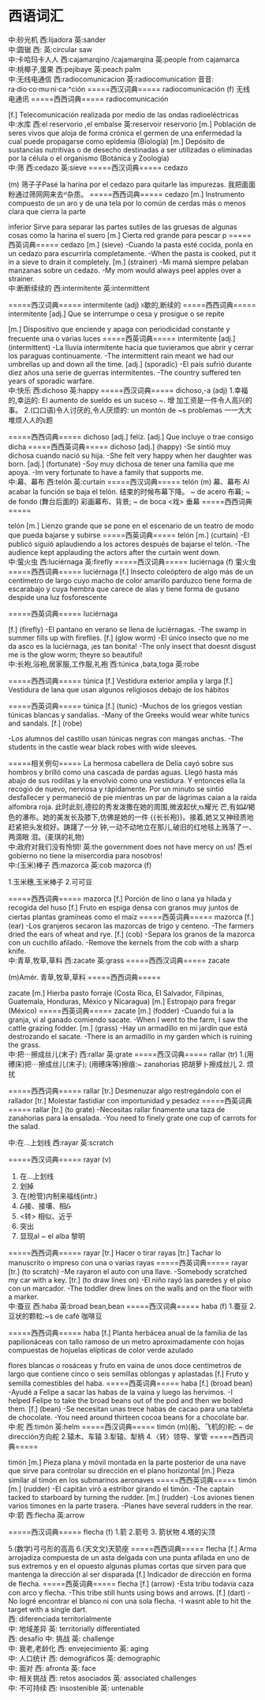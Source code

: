# 西语词汇
中:砂光机
西:lijadora
英:sander
<br>
中:圆锯
西:
英:circular saw
<br>
中:卡哈玛卡人人
西:cajamarqino /cajamarqina
英:people from cajamarca
<br>
中:桃椰子,蛋果
西:pejibaye
英:peach palm
<br>
中:无线电通信
西:radiocomunicacion
英:radiocomunication
音音: ra·dio·co·mu·ni·ca·^ción
=====西汉词典=====
radiocomunicación
(f) 无线电通讯
=====西西词典=====
radiocomunicación

[f.] Telecomunicación realizada por medio de las ondas
radioeléctricas
<br>
中:水库
西:el reservorio ,el embalse
英:reservoir
reservorio
[m.] Población de seres vivos que aloja de forma crónica el
germen de una enfermedad la cual puede propagarse como
epidemia (Biología)
[m.] Depósito de sustancias nutritivas o de desecho
destinadas a ser utilizadas o eliminadas por la célula o el
organismo (Botánica y Zoología)
<br>
中:筛
西:cedazo
英:sieve
=====西汉词典=====
cedazo

(m) 筛子子Pasé la harina por el cedazo para quitarle las
impurezas. 我把面面粉通过筛网网来去ᴻ杂质。
=====西西词典=====
cedazo
[m.] Instrumento compuesto de un aro y de una tela por lo
común de cerdas más o menos clara que cierra la parte

inferior Sirve para separar las partes sutiles de las gruesas de
algunas cosas como la harina el suero
[m.] Cierta red grande para pescar
p
=====西英词典=====
cedazo
[m.] (sieve)
-Cuando la pasta esté cocida, ponla en un cedazo para
escurrirla completamente.
-When the pasta is cooked, put it in a sieve to drain it
completely.
[m.] (strainer)
-Mi mamá siempre pelaban manzanas sobre un cedazo.
-My mom would always peel apples over a strainer.
<br>
中:断断续续的
西:intermitente
英:intermittent

=====西汉词典=====
intermitente
(adj) ᳵ歇的,断续的
=====西西词典=====
intermitente
[adj.] Que se interrumpe o cesa y prosigue o se repite

[m.] Dispositivo que enciende y apaga con periodicidad
constante y frecuente una o varias luces
=====西英词典=====
intermitente
[adj.] (intermittent)
-La lluvia intermitente hacía que tuvieramos que abrir y cerrar
los paraguas continuamente.
-The intermittent rain meant we had our umbrellas up and
down all the time.
[adj.] (sporadic)
-El país sufrió durante diez años una serie de guerras
intermitentes.
-The country suffered ten years of sporadic warfare.
<br>
中:快乐
西:dichoso
英:happy
=====西汉词典=====
dichoso,-a
(adj)
1.幸福的,幸运的: El aumento de sueldo es un suceso ~. 增
加工资是一件令人高兴的事。
2.(口口语)令人讨厌的,令人厌烦的: un montón de ~s problemas
一一大大堆烦人人的ᳯ题

=====西西词典=====
dichoso
[adj.] feliz.
[adj.] Que incluye o trae consigo dicha
=====⻄西英词典=====
dichoso
[adj.] (happy)
-Se sintió muy dichosa cuando nació su hija.
-She felt very happy when her daughter was born.
[adj.] (fortunate)
-Soy muy dichosa de tener una familia que me apoya.
-Im very fortunate to have a family that supports me.
<br>
中:幕、幕布
西:telón
英:curtain
=====西汉词典=====
telón
(m) 幕、幕布
Al acabar la función se baja el telón. 结束的时候布幕下降。
~ de acero 布幕;
~ de fondo (舞台后面的) 彩画幕布、背景;
~ de boca <戏> 垂幕
=====西西词典=====

telón
[m.] Lienzo grande que se pone en el escenario de un teatro
de modo que pueda bajarse y subirse
=====西英词典=====
telón
[m.] (curtain)
-El publicó siguió aplaudiendo a los actores después de
bajarse el telón.
-The audience kept applauding the actors after the curtain
went down.
<br>
中:萤火虫
西:luciérnaga
英:firefly
=====西汉词典=====
luciérnaga
(f) 萤火虫
=====西西词典=====
luciérnaga
[f.] Insecto coleóptero de algo más de un centímetro de largo
cuyo macho de color amarillo parduzco tiene forma de
escarabajo y cuya hembra que carece de alas y tiene forma
de gusano despide una luz fosforescente

=====西英词典=====
luciérnaga

[f.] (firefly)
-El pantano en verano se llena de luciérnagas.
-The swamp in summer fills up with fireflies.
[f.] (glow worm)
-El único insecto que no me da asco es la luciérnaga, ¡es tan
bonita!
-The only insect that doesnt disgust me is the glow worm;
theyre so beautiful!
<br>
中:长袍,浴袍,居家服,工作服,礼袍
西:túnica ,bata,toga
英:robe

=====西西词典=====
túnica
[f.] Vestidura exterior amplia y larga
[f.] Vestidura de lana que usan algunos religiosos debajo de
los hábitos

=====西英词典=====
túnica
[f.] (tunic)
-Muchos de los griegos vestían túnicas blancas y sandalias.
-Many of the Greeks would wear white tunics and sandals.
[f.] (robe)

-Los alumnos del castillo usan túnicas negras con mangas
anchas.
-The students in the castle wear black robes with wide
sleeves.

=====相关例句=====
La hermosa cabellera de Delia cayó sobre sus hombros y
brilló como una cascada de pardas aguas. Llegó hasta más
abajo de sus rodillas y la envolvió como una vestidura. Y
entonces ella la recogió de nuevo, nerviosa y rápidamente.
Por un minuto se sintió desfallecer y permaneció de pie
mientras un par de lágrimas caían a la raída alfombra roja.
此时此刻,德拉的秀发泼撒在她的周围,微波起伏,ᳬ耀光
芒,有如ᮎ褐色的瀑布。她的美发长及膝下,仿佛是她的一件
{{⻓长袍}}。接着,她又又神经质地赶紧把头发梳好。踌躇了一分
钟,一动不动地立在那儿,破旧的红地毯上溅落了一、两滴眼
泪。(麦琪的礼物)
<br>
中:政府对我们没有怜悯!
英:the government does not have mercy on us!
西:el gobierno no tiene la misercordia para nosotros!
<br>
中:(玉米)棒子
西:mazorca
英:cob
mazorca
(f)

1.玉米穗,玉米棒子
2.可可豆

=====西西词典=====
mazorca
[f.] Porción de lino o lana ya hilada y recogida del huso
[f.] Fruto en espiga densa con granos muy juntos de ciertas
plantas gramíneas como el maíz
=====西英词典=====
mazorca
[f.] (ear)
-Los granjeros secaron las mazorcas de trigo y centeno.
-The farmers dried the ears of wheat and rye.
[f.] (cob)
-Separa los granos de la mazorca con un cuchillo afilado.
-Remove the kernels from the cob with a sharp knife.
<br>
中:青草,牧草,草料
西:zacate
英:grass
=====⻄西汉词典=====
zacate

(m)Amér. 青草,牧草,草料
=====西西词典=====

zacate
[m.] Hierba pasto forraje (Costa Rica, El Salvador, Filipinas,
Guatemala, Honduras, México y Nicaragua)
[m.] Estropajo para fregar (México)
=====西英词典=====
zacate
[m.] (fodder)
-Cuando fui a la granja, vi al ganado comiendo sacate.
-When I went to the farm, I saw the cattle grazing fodder.
[m.] (grass)
-Hay un armadillo en mi jardín que está destrozando el
sacate.
-There is an armadillo in my garden which is ruining the grass.
<br>
中:把⋯擦成丝儿(末子)
西:rallar
英:grate
=====西汉词典=====
rallar
(tr)
1.(用礤床)把⋯擦成丝儿(末子);
(用礤床等)擦痕:~ zanahorias 把胡萝卜擦成丝儿
2. 烦扰

=====西西词典=====
rallar
[tr.] Desmenuzar algo restregándolo con el rallador
[tr.] Molestar fastidiar con importunidad y pesadez
=====西英词典=====
rallar
[tr.] (to grate)
-Necesitas rallar finamente una taza de zanahorias para la
ensalada.
-You need to finely grate one cup of carrots for the salad.

中:在...上划线
西:rayar
英:scratch

=====西汉词典=====
rayar
(v)
1. 在...上划线
2. 划掉
3. 在(枪管)内制来福线(intr.)
1. ᮝ接、接壤、相ᮝ
2. <转> 相似、近乎
3. 突出
4. 显现al ~ el alba 黎明

=====西西词典=====
rayar
[tr.] Hacer o tirar rayas
[tr.] Tachar lo manuscrito o impreso con una o varias rayas
=====西英词典=====
rayar
[tr.] (to scratch)
-Me rayaron el auto con una llave.
-Somebody scratched my car with a key.
[tr.] (to draw lines on)
-El niño rayó las paredes y el piso con un marcador.
-The toddler drew lines on the walls and on the floor with a
marker.
<br>
中:蚕豆
西:haba
英:broad bean,bean
=====西汉词典=====
haba
(f)
1.蚕豆
2.豆状的颗粒:~s de café 咖啡豆

=====西西词典=====
haba
[f.] Planta herbácea anual de la familia de las papilionáceas
con tallo ramoso de un metro aproximadamente con hojas
compuestas de hojuelas elípticas de color verde azulado

flores blancas o rosáceas y fruto en vaina de unos doce
centímetros de largo que contiene cinco o seis semillas
oblongas y aplastadas
[f.] Fruto y semilla comestibles del haba.
=====西英词典=====
haba
[f.] (broad bean)
-Ayudé a Felipe a sacar las habas de la vaina y luego las
hervimos.
-I helped Felipe to take the broad beans out of the pod and
then we boiled them.
[f.] (bean)
-Se necesitan unas trece habas de cacao para una tableta de
chocolate.
-You need around thirteen cocoa beans for a chocolate bar.
<br>
中:舵
西:timón
英:helm
=====西汉词典=====
timón
(m)(船、飞机的)舵: ~ de dirección方向舵
2.辕木、车辕
3.犁辕、犁柄
4.〈转〉领导、掌管
=====西西词典=====

timón
[m.] Pieza plana y móvil montada en la parte posterior de una
nave que sirve para controlar su dirección en el plano
horizontal
[m.] Pieza similar al timón en los submarinos aeronaves
=====⻄西英词典=====
timón
[m.] (rudder)
-El capitán viró a estribor girando el timón.
-The captain tacked to starboard by turning the rudder.
[m.] (rudder)
-Los aviones tienen varios timones en la parte trasera.
-Planes have several rudders in the rear.
<br>
中:箭
西:flecha
英:arrow

=====西汉词典=====
flecha
(f)
1.箭
2.箭号
3. 箭状物
4.塔的尖顶

5.(数学)弓弓形的高高
6.(天文文)天箭座
=====西西词典=====
flecha
[f.] Arma arrojadiza compuesta de un asta delgada con una
punta afilada en uno de sus extremos y en el opuesto algunas
plumas cortas que sirven para que mantenga la dirección al
ser disparada
[f.] Indicador de dirección en forma de flecha.
=====西英词典=====
flecha
[f.] (arrow)
-Esta tribu todavía caza con arco y flecha.
-This tribe still hunts using bows and arrows.
[f.] (dart)
-No logré encontrar el blanco ni con una sola flecha.
-I wasnt able to hit the target with a single dart.
<br>
西: diferenciada territorialmente                  
中: 地域差异
英: territorially differentiated
<br>
西:  desafío
中:  挑战
英:  challenge
<br>
中:  衰老,老龄化
西:  envejecimiento
英:  aging
<br>
中: 人口统计
西: demográficos
英: demographic
<br>
中: 面对
西: afronta
英: face
<br>
中: 相关挑战
西: retos asociados
英: associated challenges
<br>
中: 不可持续
西: insostenible
英: untenable









